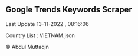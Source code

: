 

## Google Trends Keywords Scraper 
 
Last Update 13-11-2022 , 08:16:06

Country List :
VIETNAM.json



© Abdul Muttaqin 
